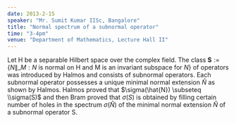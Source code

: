 ```yaml
---
date: 2013-2-15
speaker: "Mr. Sumit Kumar IISc, Bangalore"
title: "Normal spectrum of a subnormal operator"
time: "3-4pm"
venue: "Department of Mathematics, Lecture Hall II"
---
```

Let H be a separable Hilbert space over the complex field. The class $\mathbf{S} := \lbrace N\|\_{M} : N \mbox{ is normal on H and M is an invariant subspace for $N$} \rbrace$ of operators was introduced by Halmos and consists of subnormal operators. Each subnormal operator possesses a unique minimal normal extension $\hat{N}$ as shown by Halmos. Halmos proved that $\sigma(\hat{N}) \subseteq \\sigma(S)$ and then Bram proved that $\sigma(S)$ is obtained by filling certain number of holes in the spectrum $\sigma(\hat{N})$ of the minimal normal extension $\hat{N}$ of a subnormal operator S.
